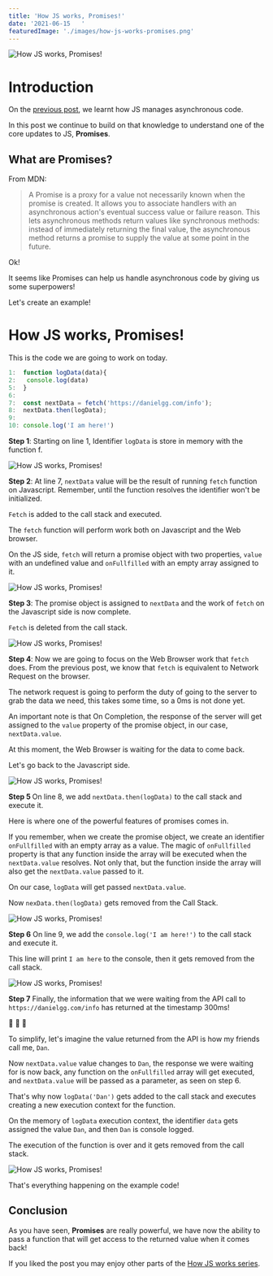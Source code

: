 ```yaml
---
title: 'How JS works, Promises!'
date: '2021-06-15   '
featuredImage: './images/how-js-works-promises.png'
---
```


![How JS works, Promises!](images/how-js-works-promises.png)

# Introduction

On the [previous post](https://danielgg.com/how-javascript-works-asynchronous/), we learnt how JS manages asynchronous code.

In this post we continue to build on that knowledge to understand one of the core updates to JS, <b>Promises</b>.

## What are Promises?

From MDN:

>A Promise is a proxy for a value not necessarily known when the promise is created. It allows you to associate handlers with an asynchronous action's eventual success value or failure reason. This lets asynchronous methods return values like synchronous methods: instead of immediately returning the final value, the asynchronous method returns a promise to supply the value at some point in the future.

Ok!

It seems like Promises can help us handle asynchronous code by giving us some superpowers!

Let's create an example!

# How JS works, Promises!

This is the code we are going to work on today.

```javascript
1:  function logData(data){
2:   console.log(data)
5:  }
6:
7:  const nextData = fetch('https://danielgg.com/info');
8:  nextData.then(logData);
9: 
10: console.log('I am here!')
```

<b>Step 1</b>: Starting on line 1, Identifier `logData` is store in memory with the function f.

![How JS works, Promises!](images/how-js-works-promises-1.png)

<b>Step 2</b>: At line 7, `nextData` value will be the result of running `fetch` function on Javascript.
Remember, until the function resolves the identifier won't be initialized.

`Fetch` is added to the call stack and executed.

The `fetch` function will perform work both on Javascript and the Web browser.

On the JS side, `fetch` will return a promise object with two properties, `value` with an undefined value and `onFullfilled` with an empty array assigned to it.

![How JS works, Promises!](images/how-js-works-promises-2.png)


<b>Step 3</b>: The promise object is assigned to `nextData` and the work of `fetch` on the Javascript side is now complete.

`Fetch` is deleted from the call stack.

![How JS works, Promises!](images/how-js-works-promises-3.png)



<b>Step 4</b>: Now we are going to focus on the Web Browser work that `fetch` does.
From the previous post, we know that `fetch` is equivalent to Network Request on the browser.

The network request is going to perform the duty of going to the server to grab the data we need, this takes some time, so a 0ms is not done yet.

An important note is that On Completion, the response of the server will get assigned to the `value` property of the promise object, in our case, `nextData.value`.

At this moment, the Web Browser is waiting for the data to come back.

Let's go back to the Javascript side.

![How JS works, Promises!](images/how-js-works-promises-4.png)



<b>Step 5 </b> On line 8, we add `nextData.then(logData)` to the call stack and execute it.

Here is where one of the powerful features of promises comes in.

If you remember, when we create the promise object, we create an identifier `onFullfilled` with an empty array as a value.
The magic of `onFullfilled` property is that any function inside the array will be executed when the `nextData.value` resolves. Not only that, but the function inside the array will also get the `nextData.value` passed to it.

On our case, `logData` will get passed `nextData.value`.

Now `nexData.then(logData)` gets removed from the Call Stack.

![How JS works, Promises!](images/how-js-works-promises-5.png)


<b>Step 6</b> On line 9, we add the `console.log('I am here!')` to the call stack and execute it.

This line will print `I am here` to the console, then it gets removed from the call stack.

![How JS works, Promises!](images/how-js-works-promises-6.png)



<b>Step 7</b> Finally, the information that we were waiting from the API call to `https://danielgg.com/info` has returned at the timestamp 300ms!

 🥳  🥳  🥳 

To simplify, let's imagine the value returned from the API is how my friends call me, `Dan`.

Now `nextData.value` value changes to `Dan`, the response we were waiting for is now back, any function on the `onFullfilled` array will get executed, and `nextData.value` will be passed as a parameter, as seen on step 6.

That's why now `logData('Dan')` gets added to the call stack and executes creating a new execution context for the function.

On the memory of `logData` execution context, the identifier `data` gets assigned the value `Dan`, and then `Dan` is console logged.

The execution of the function is over and it gets removed from the call stack.


![How JS works, Promises!](images/how-js-works-promises-7.png)

That's everything happening on the example code!

## Conclusion

As you have seen, <b>Promises</b> are really powerful, we have now the ability to pass a function that will get access to the returned value when it comes back!

If you liked the post you may enjoy other parts of the [How JS works series](https://danielgg.com/how-javascript-works-asynchronous/).
